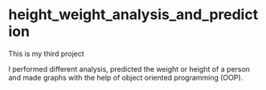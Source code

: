 # height_weight_analysis_and_prediction
This is my third project

I performed different analysis, predicted the weight or height of a person and made graphs with the help of object oriented programming (OOP).
